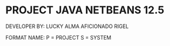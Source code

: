 # PROJECT JAVA NETBEANS 12.5
DEVELOPER BY: LUCKY ALMA AFICIONADO RIGEL

FORMAT NAME: 
P = PROJECT
S = SYSTEM
